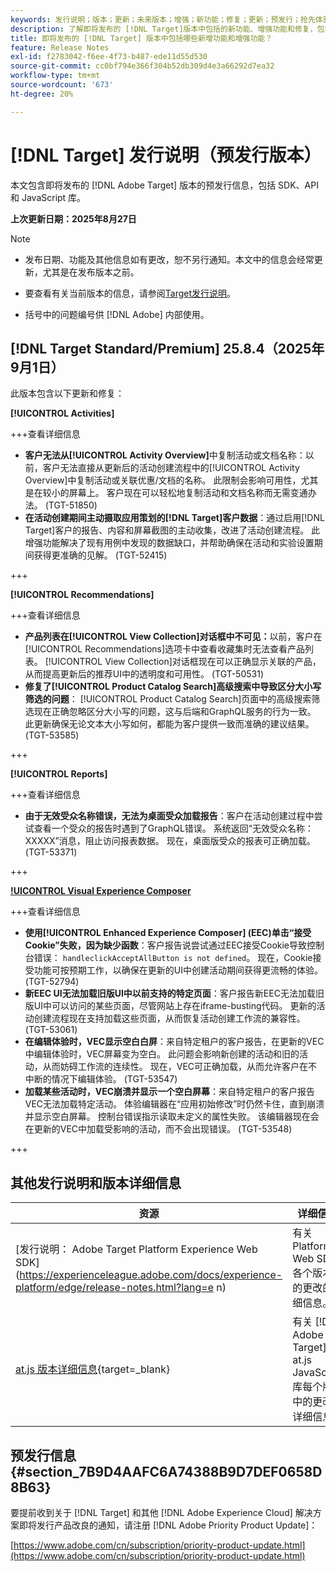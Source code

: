 ```yaml
---
keywords: 发行说明；版本；更新；未来版本；增强；新功能；修复；更新；预发行；抢先体验
description: 了解即将发布的 [!DNL Target]版本中包括的新功能、增强功能和修复，包括 SDK、API 和 JavaScript 库。
title: 即将发布的 [!DNL Target] 版本中包括哪些新增功能和增强功能？
feature: Release Notes
exl-id: f2783042-f6ee-4f73-b487-ede11d55d530
source-git-commit: cc0bf794e366f304b52db309d4e3a66292d7ea32
workflow-type: tm+mt
source-wordcount: '673'
ht-degree: 20%

---
```


# [!DNL Target] 发行说明（预发行版本）

本文包含即将发布的 [!DNL Adobe Target] 版本的预发行信息，包括 SDK、API 和 JavaScript 库。

**上次更新日期：2025年8月27日**

>[!NOTE]
>
>* 发布日期、功能及其他信息如有更改，恕不另行通知。本文中的信息会经常更新，尤其是在发布版本之前。
>
>* 要查看有关当前版本的信息，请参阅[Target发行说明](release-notes.md)。
>
>* 括号中的问题编号供 [!DNL Adobe] 内部使用。

## [!DNL Target Standard/Premium] 25.8.4（2025年9月1日）

此版本包含以下更新和修复：

**[!UICONTROL Activities]**

+++查看详细信息
* **客户无法从[!UICONTROL Activity Overview]**&#x200B;中复制活动或文档名称：以前，客户无法直接从更新后的活动创建流程中的[!UICONTROL Activity Overview]中复制活动或关联优惠/文档的名称。 此限制会影响可用性，尤其是在较小的屏幕上。 客户现在可以轻松地复制活动和文档名称而无需变通办法。 (TGT-51850)
* **在活动创建期间主动摄取应用策划的[!DNL Target]客户数据**：通过启用[!DNL Target]客户的报告、内容和屏幕截图的主动收集，改进了活动创建流程。 此增强功能解决了现有用例中发现的数据缺口，并帮助确保在活动和实验设置期间获得更准确的见解。 (TGT-52415)

+++

**[!UICONTROL Recommendations]**

+++查看详细信息
* **产品列表在[!UICONTROL View Collection]对话框中不可见：**&#x200B;以前，客户在[!UICONTROL Recommendations]选项卡中查看收藏集时无法查看产品列表。 [!UICONTROL View Collection]对话框现在可以正确显示关联的产品，从而提高更新后的推荐UI中的透明度和可用性。 (TGT-50531)
* **修复了[!UICONTROL Product Catalog Search]高级搜索中导致区分大小写筛选的问题**： [!UICONTROL Product Catalog Search]页面中的高级搜索筛选现在正确忽略区分大小写的问题，这与后端和GraphQL服务的行为一致。 此更新确保无论文本大小写如何，都能为客户提供一致而准确的建议结果。 (TGT-53585)

+++

**[!UICONTROL Reports]**

+++查看详细信息
* **由于无效受众名称错误，无法为桌面受众加载报告**：客户在活动创建过程中尝试查看一个受众的报告时遇到了GraphQL错误。 系统返回“无效受众名称：XXXXX”消息，阻止访问报表数据。 现在，桌面版受众的报表可正确加载。 (TGT-53371)

+++

**[!UICONTROL Visual Experience Composer](VEC)**

+++查看详细信息
* **使用[!UICONTROL Enhanced Experience Composer] (EEC)单击“接受Cookie”失败，因为缺少函数**：客户报告说尝试通过EEC接受Cookie导致控制台错误： `handleclickAcceptAllButton is not defined`。 现在，Cookie接受功能可按预期工作，以确保在更新的UI中创建活动期间获得更流畅的体验。 (TGT-52794)
* **新EEC UI无法加载旧版UI中以前支持的特定页面**：客户报告新EEC无法加载旧版UI中可以访问的某些页面，尽管网站上存在iframe-busting代码。 更新的活动创建流程现在支持加载这些页面，从而恢复活动创建工作流的兼容性。 (TGT-53061)
* **在编辑体验时，VEC显示空白白屏**：来自特定租户的客户报告，在更新的VEC中编辑体验时，VEC屏幕变为空白。 此问题会影响新创建的活动和旧的活动，从而妨碍工作流的连续性。 现在，VEC可正确加载，从而允许客户在不中断的情况下编辑体验。 (TGT-53547)
* **加载某些活动时，VEC崩溃并显示一个空白屏幕**：来自特定租户的客户报告VEC无法加载特定活动。 体验编辑器在“应用初始修改”时仍然卡住，直到崩溃并显示空白屏幕。 控制台错误指示读取未定义的属性失败。 该编辑器现在会在更新的VEC中加载受影响的活动，而不会出现错误。 (TGT-53548)

+++

## 其他发行说明和版本详细信息

| 资源 | 详细信息 |
|--- |--- |
| [发行说明： Adobe Target Platform Experience Web SDK]&#x200B;(https://experienceleague.adobe.com/docs/experience-platform/edge/release-notes.html?lang=e n) | 有关 Platform Web SDK 各个版本中的更改的详细信息。 |
| [at.js 版本详细信息](https://experienceleague.adobe.com/docs/target-dev/developer/client-side/at-js-implementation/target-atjs-versions.html){target=_blank} | 有关 [!DNL Adobe Target] at.js JavaScript 库每个版本中的更改的详细信息。 |

## 预发行信息 {#section_7B9D4AAFC6A74388B9D7DEF0658D8B63}

要提前收到关于 [!DNL Target] 和其他 [!DNL Adobe Experience Cloud] 解决方案即将发行产品改良的通知，请注册 [!DNL Adobe Priority Product Update]：

[https://www.adobe.com/cn/subscription/priority-product-update.html](https://www.adobe.com/cn/subscription/priority-product-update.html)
